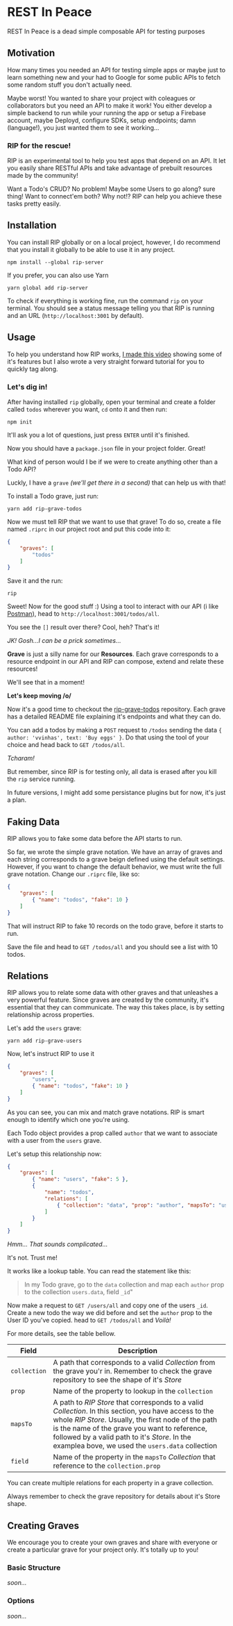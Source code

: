 # REST In Peace 
REST In Peace is a dead simple composable API for testing purposes

## Motivation

How many times you needed an API for testing simple apps or maybe just to learn something new and your had to Google for some public APIs to fetch some random stuff you don't actually need.

Maybe worst! You wanted to share your project with coleagues or collaborators but you need an API to make it work! You either develop a simple backend to run while your running the app or setup a Firebase account, maybe Deployd, configure SDKs, setup endpoints; damn (language!), you just wanted them to see it working...

### RIP for the rescue! 

RIP is an experimental tool to help you test apps that depend on an API. It let you easily share RESTful APIs and take advantage of prebuilt resources made by the community!

Want a Todo's CRUD? No problem! Maybe some Users to go along? sure thing! Want to connect'em both? Why not!? RIP can help you achieve these tasks pretty easily.

## Installation

You can install RIP globally or on a local project, however, I do recommend that you install it globally to be able to use it in any project.

```
npm install --global rip-server
```

If you prefer, you can also use Yarn

```
yarn global add rip-server
```

To check if everything is working fine, run the command `rip` on your terminal. You should see a status message telling you that RIP is running and an URL (`http://localhost:3001` by default).

## Usage

To help you understand how RIP works, [I made this video](http://youtube.com/vplusplus) showing some of it's features but I also wrote a very straight forward tutorial for you to quickly tag along.

### Let's dig in!

After having installed `rip` globally, open your terminal and create a folder called `todos` wherever you want, `cd` onto it and then run:

```
npm init
```

It'll ask you a lot of questions, just press `ENTER` until it's finished.

Now you should have a `package.json` file in your project folder. Great!

What kind of person would I be if we were to create anything other than a Todo API?

Luckly, I have a `grave` _(we'll get there in a second)_ that can help us with that!

To install a Todo grave, just run:

```
yarn add rip-grave-todos
```

Now we must tell RIP that we want to use that grave! To do so, create a file named `.riprc` in our project root and put this code into it:

```json
{
    "graves": [
        "todos"
    ]
}
```

Save it and the run:

```
rip
```

Sweet! Now for the good stuff :) Using a tool to interact with our API (i like [Postman]()), head to `http://localhost:3001/todos/all`.

You see the `[]` result over there? Cool, heh? That's it! 

_JK! Gosh...I can be a prick sometimes..._

**Grave** is just a silly name for our **Resources**. Each grave corresponds to a resource endpoint in our API and RIP can compose, extend and relate these resources!

We'll see that in a moment!

**Let's keep moving /o/**

Now it's a good time to checkout the [rip-grave-todos]() repository. Each grave has a detailed README file explaining it's endpoints and what they can do.

You can add a todos by making a `POST` request to `/todos` sending the data `{ author: 'vvinhas', text: 'Buy eggs' }`. Do that using the tool of your choice and head back to `GET /todos/all`.

_Tcharam!_

But remember, since RIP is for testing only, all data is erased after you kill the `rip` service running.

In future versions, I might add some persistance plugins but for now, it's just a plan.

## Faking Data

RIP allows you to fake some data before the API starts to run. 

So far, we wrote the simple grave notation. We have an array of graves and each string corresponds to a grave beign defined using the default settings. However, if you want to change the default behavior, we must write the full grave notation. Change our `.riprc` file, like so:

```json
{
    "graves": [
        { "name": "todos", "fake": 10 }
    ]
}
```

That will instruct RIP to fake 10 records on the todo grave, before it starts to run.

Save the file and head to `GET /todos/all` and you should see a list with 10 todos.

## Relations

RIP allows you to relate some data with other graves and that unleashes a very powerful feature. Since graves are created by the community, it's essential that they can communicate. The way this takes place, is by setting relationship across properties.

Let's add the `users` grave:

```
yarn add rip-grave-users
```

Now, let's instruct RIP to use it

```json
{
    "graves": [
        "users",
        { "name": "todos", "fake": 10 }
    ]
}
```

As you can see, you can mix and match grave notations. RIP is smart enough to identify which one you're using.

Each Todo object provides a prop called `author` that we want to associate with a user from the `users` grave.

Let's setup this relationship now:

```json
{
    "graves": [
        { "name": "users", "fake": 5 },
        {
            "name": "todos",
            "relations": [
                { "collection": "data", "prop": "author", "mapsTo": "users.data", "field": "_id" }
            ]
        }
    ]
}
```

_Hmm... That sounds complicated..._

It's not. Trust me!

It works like a lookup table. You can read the statement like this:

> In my Todo grave, go to the `data` collection and map each `author` prop to the collection `users.data`, field `_id`"

Now make a request to `GET /users/all` and copy one of the users `_id`. Create a new todo the way we did before and set the `author` prop to the User ID you've copied. head to `GET /todos/all` and _Voilà!_

For more details, see the table bellow.

| Field | Description |
| --- | --- |
| `collection` | A path that corresponds to a valid _Collection_ from the grave you'r in. Remember to check the grave repository to see the shape of it's _Store_ |
| `prop` | Name of the property to lookup in the `collection` |
| `mapsTo` | A path to _RIP Store_ that corresponds to a valid _Collection_. In this section, you have access to the whole _RIP Store_. Usually, the first node of the path is the name of the grave you want to reference, followed by a valid path to it's _Store_. In the examplea bove, we used the `users.data` collection |
| `field` | Name of the property in the `mapsTo` _Collection_ that reference to the `collection.prop` |

You can create multiple relations for each property in a grave collection.

Always remember to check the grave repository for details about it's Store shape.

## Creating Graves

We encourage you to create your own graves and share with everyone or create a particular grave for your project only. It's totally up to you!

### Basic Structure

_soon..._

### Options

_soon..._
